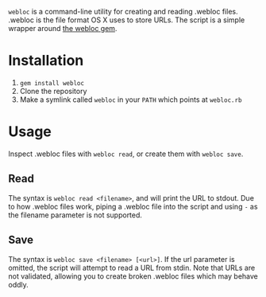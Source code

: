 `webloc` is a command-line utility for creating and reading .webloc files. .webloc is the file format OS X uses to store URLs. The script is a simple wrapper around [the webloc gem](https://github.com/peterc/webloc).

# Installation

1.  `gem install webloc`
2.  Clone the repository
3.  Make a symlink called `webloc` in your `PATH` which points at `webloc.rb`

# Usage

Inspect .webloc files with `webloc read`, or create them with `webloc save`.

## Read

The syntax is `webloc read <filename>`, and will print the URL to stdout. Due to how .webloc files work, piping a .webloc file into the script and using `-` as the filename parameter is not supported.

## Save

The syntax is `webloc save <filename> [<url>]`. If the url parameter is omitted, the script will attempt to read a URL from stdin. Note that URLs are not validated, allowing you to create broken .webloc files which may behave oddly.
